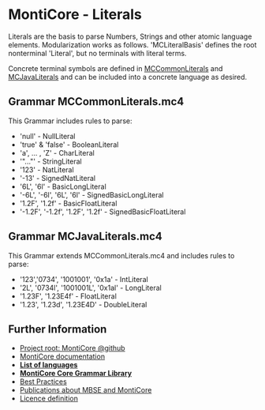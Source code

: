 <!-- (c) https://github.com/MontiCore/monticore -->

<!-- This is a MontiCore stable explanation. -->

# MontiCore - Literals

Literals are the basis to parse Numbers, Strings and other 
atomic language elements.
Modularization works as follows. 'MCLiteralBasis' defines the root 
nonterminal 'Literal', but no terminals with literal terms.

Concrete terminal symbols are defined in 
[MCCommonLiterals](MCCommonLiterals.mc4) 
and [MCJavaLiterals](MCJavaLiterals.mc4)
and can be included into a concrete language as desired.

## Grammar MCCommonLiterals.mc4

This Grammar includes rules to parse:

* 'null' - NullLiteral
* 'true' & 'false' - BooleanLiteral
* 'a', ... , 'Z' - CharLiteral
* '"..."' - StringLiteral
* '123' - NatLiteral
* '-13' - SignedNatLiteral
* '6L', '6l' - BasicLongLiteral
* '-6L', '-6l', '6L', '6l' - SignedBasicLongLiteral
* '1.2F', '1.2f' - BasicFloatLiteral
* '-1.2F', '-1.2f', '1.2F', '1.2f' - SignedBasicFloatLiteral

## Grammar MCJavaLiterals.mc4

This Grammar extends MCCommonLiterals.mc4 and includes rules to parse:

* '123','0734', '1001001', '0x1a'  - IntLiteral
* '2L', '0734l', '1001001L', '0x1al' - LongLiteral
* '1.23F', '1.23E4f' - FloatLiteral
* '1.23', '1.23d', '1.23E4D'  - DoubleLiteral

## Further Information

* [Project root: MontiCore @github](https://github.com/MontiCore/monticore)
* [MontiCore documentation](http://www.monticore.de/)
* [**List of languages**](https://github.com/MontiCore/monticore/blob/dev/docs/Languages.md)
* [**MontiCore Core Grammar Library**](https://github.com/MontiCore/monticore/blob/dev/monticore-grammar/src/main/grammars/de/monticore/Grammars.md)
* [Best Practices](https://github.com/MontiCore/monticore/blob/dev/docs/BestPractices.md)
* [Publications about MBSE and MontiCore](https://www.se-rwth.de/publications/)
* [Licence definition](https://github.com/MontiCore/monticore/blob/master/00.org/Licenses/LICENSE-MONTICORE-3-LEVEL.md)

